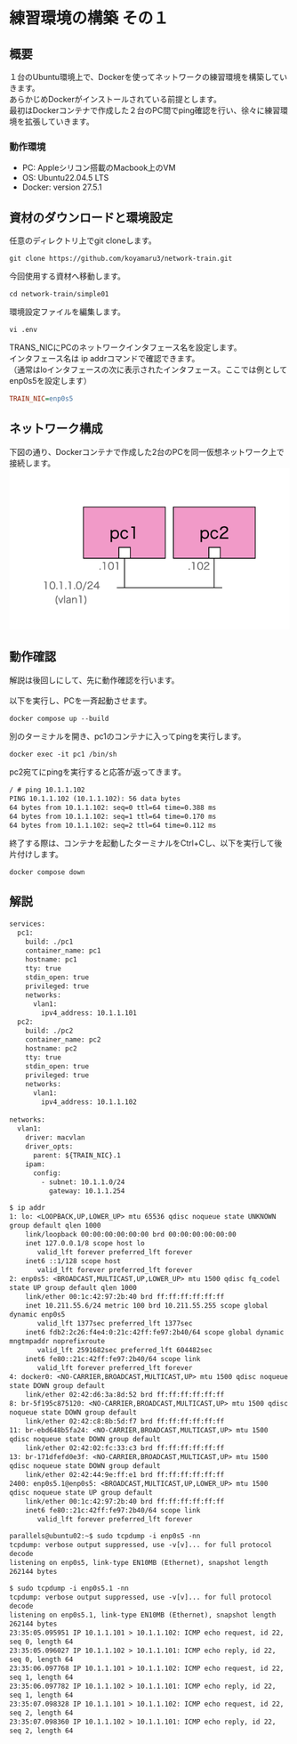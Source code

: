 # 練習環境の構築 その１

## 概要
１台のUbuntu環境上で、Dockerを使ってネットワークの練習環境を構築していきます。<br>
あらかじめDockerがインストールされている前提とします。<br>
最初はDockerコンテナで作成した２台のPC間でping確認を行い、徐々に練習環境を拡張していきます。

### 動作環境
- PC: Appleシリコン搭載のMacbook上のVM
- OS: Ubuntu22.04.5 LTS
- Docker: version 27.5.1

## 資材のダウンロードと環境設定
任意のディレクトリ上でgit cloneします。

```Shell
git clone https://github.com/koyamaru3/network-train.git
```

今回使用する資材へ移動します。
```Shell
cd network-train/simple01
```

環境設定ファイルを編集します。
```
vi .env
```

TRANS_NICにPCのネットワークインタフェース名を設定します。<br>
インタフェース名は ip addrコマンドで確認できます。<br>
（通常はloインタフェースの次に表示されたインタフェース。ここでは例としてenp0s5を設定します）
```INI
TRAIN_NIC=enp0s5
```

## ネットワーク構成
下図の通り、Dockerコンテナで作成した2台のPCを同一仮想ネットワーク上で接続します。
<img src="images/topology.png">

## 動作確認
解説は後回しにして、先に動作確認を行います。<br>
<br>
以下を実行し、PCを一斉起動させます。
```Shell
docker compose up --build
```

別のターミナルを開き、pc1のコンテナに入ってpingを実行します。
```Shell
docker exec -it pc1 /bin/sh
```

pc2宛てにpingを実行すると応答が返ってきます。
```Shell
/ # ping 10.1.1.102
PING 10.1.1.102 (10.1.1.102): 56 data bytes
64 bytes from 10.1.1.102: seq=0 ttl=64 time=0.388 ms
64 bytes from 10.1.1.102: seq=1 ttl=64 time=0.170 ms
64 bytes from 10.1.1.102: seq=2 ttl=64 time=0.112 ms
```

終了する際は、コンテナを起動したターミナルをCtrl+Cし、以下を実行して後片付けします。
```
docker compose down
```

## 解説

```YML
services:
  pc1:
    build: ./pc1
    container_name: pc1
    hostname: pc1
    tty: true
    stdin_open: true
    privileged: true
    networks:
      vlan1:
        ipv4_address: 10.1.1.101
  pc2:
    build: ./pc2
    container_name: pc2
    hostname: pc2
    tty: true
    stdin_open: true
    privileged: true
    networks:
      vlan1:
        ipv4_address: 10.1.1.102

networks:
  vlan1:
    driver: macvlan
    driver_opts:
      parent: ${TRAIN_NIC}.1
    ipam:
      config:
        - subnet: 10.1.1.0/24
          gateway: 10.1.1.254
```

```Shell
$ ip addr
1: lo: <LOOPBACK,UP,LOWER_UP> mtu 65536 qdisc noqueue state UNKNOWN group default qlen 1000
    link/loopback 00:00:00:00:00:00 brd 00:00:00:00:00:00
    inet 127.0.0.1/8 scope host lo
       valid_lft forever preferred_lft forever
    inet6 ::1/128 scope host 
       valid_lft forever preferred_lft forever
2: enp0s5: <BROADCAST,MULTICAST,UP,LOWER_UP> mtu 1500 qdisc fq_codel state UP group default qlen 1000
    link/ether 00:1c:42:97:2b:40 brd ff:ff:ff:ff:ff:ff
    inet 10.211.55.6/24 metric 100 brd 10.211.55.255 scope global dynamic enp0s5
       valid_lft 1377sec preferred_lft 1377sec
    inet6 fdb2:2c26:f4e4:0:21c:42ff:fe97:2b40/64 scope global dynamic mngtmpaddr noprefixroute 
       valid_lft 2591682sec preferred_lft 604482sec
    inet6 fe80::21c:42ff:fe97:2b40/64 scope link 
       valid_lft forever preferred_lft forever
4: docker0: <NO-CARRIER,BROADCAST,MULTICAST,UP> mtu 1500 qdisc noqueue state DOWN group default 
    link/ether 02:42:d6:3a:8d:52 brd ff:ff:ff:ff:ff:ff
8: br-5f195c875120: <NO-CARRIER,BROADCAST,MULTICAST,UP> mtu 1500 qdisc noqueue state DOWN group default 
    link/ether 02:42:c8:8b:5d:f7 brd ff:ff:ff:ff:ff:ff
11: br-ebd648b5fa24: <NO-CARRIER,BROADCAST,MULTICAST,UP> mtu 1500 qdisc noqueue state DOWN group default 
    link/ether 02:42:02:fc:33:c3 brd ff:ff:ff:ff:ff:ff
13: br-171dfefd0e3f: <NO-CARRIER,BROADCAST,MULTICAST,UP> mtu 1500 qdisc noqueue state DOWN group default 
    link/ether 02:42:44:9e:ff:e1 brd ff:ff:ff:ff:ff:ff
2400: enp0s5.1@enp0s5: <BROADCAST,MULTICAST,UP,LOWER_UP> mtu 1500 qdisc noqueue state UP group default 
    link/ether 00:1c:42:97:2b:40 brd ff:ff:ff:ff:ff:ff
    inet6 fe80::21c:42ff:fe97:2b40/64 scope link 
       valid_lft forever preferred_lft forever
```

```Shell
parallels@ubuntu02:~$ sudo tcpdump -i enp0s5 -nn
tcpdump: verbose output suppressed, use -v[v]... for full protocol decode
listening on enp0s5, link-type EN10MB (Ethernet), snapshot length 262144 bytes
```

```Shell
$ sudo tcpdump -i enp0s5.1 -nn
tcpdump: verbose output suppressed, use -v[v]... for full protocol decode
listening on enp0s5.1, link-type EN10MB (Ethernet), snapshot length 262144 bytes
23:35:05.095951 IP 10.1.1.101 > 10.1.1.102: ICMP echo request, id 22, seq 0, length 64
23:35:05.096027 IP 10.1.1.102 > 10.1.1.101: ICMP echo reply, id 22, seq 0, length 64
23:35:06.097768 IP 10.1.1.101 > 10.1.1.102: ICMP echo request, id 22, seq 1, length 64
23:35:06.097782 IP 10.1.1.102 > 10.1.1.101: ICMP echo reply, id 22, seq 1, length 64
23:35:07.098328 IP 10.1.1.101 > 10.1.1.102: ICMP echo request, id 22, seq 2, length 64
23:35:07.098360 IP 10.1.1.102 > 10.1.1.101: ICMP echo reply, id 22, seq 2, length 64
```

